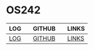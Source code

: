 # OS242

LOG | | GITHUB | | LINKS |
|---|---|---|---|---|
[LOG](https://wuyu0107.github.io/os242/TXT/mylog.txt) | | [GITHUB](https://github.com/wuyu0107/os242) | | [LINKS](https://wuyu0107.github.io/os242/LINKS/) | |
